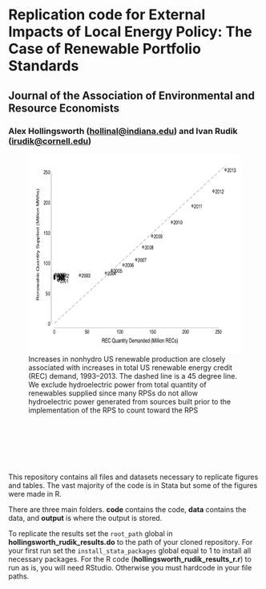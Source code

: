 # Replication code for External Impacts of Local Energy Policy: The Case of Renewable Portfolio Standards
## Journal of the Association of Environmental and Resource Economists
### Alex Hollingsworth (hollinal@indiana.edu) and Ivan Rudik (irudik@cornell.edu)

<figure>
    <img src="https://github.com/hollina/external-impacts-rps/blob/master/figure_3.jpg" align="left" height="400" width="600" alt='missing' /> <figcaption>Increases in nonhydro US renewable production are closely associated with increases in total US renewable energy credit (REC) demand, 1993–2013. The dashed line is a 45 degree line. We exclude hydroelectric power from total quantity of renewables supplied since many RPSs do not allow hydroelectric power generated from sources built prior to the implementation of the RPS to count toward the RPS</figcaption>
</figure>
<br>
<br>
<br>
<br>
<br>
<br>
This repository contains all files and datasets necessary to replicate figures and tables. The vast majority of the code is in Stata but some of the figures were made in R.


There are three main folders. **code** contains the code, **data** contains the data, and **output** is where the output is stored.


To replicate the results set the `root_path` global in **hollingsworth_rudik_results.do** to the path of your cloned repository. For your first run set the `install_stata_packages` global equal to 1 to install all necessary packages. For the R code (**hollingsworth_rudik_results_r.r**) to run as is, you will need RStudio. Otherwise you must hardcode in your file paths.



